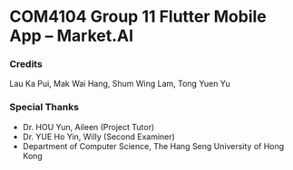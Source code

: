 # COM4104 Group 11 Flutter Mobile App – Market.AI

### Credits

Lau Ka Pui, Mak Wai Hang, Shum Wing Lam, Tong Yuen Yu

### Special Thanks

- Dr. HOU Yun, Aileen (Project Tutor)
- Dr. YUE Ho Yin, Willy (Second Examiner)
- Department of Computer Science, The Hang Seng University of Hong Kong
